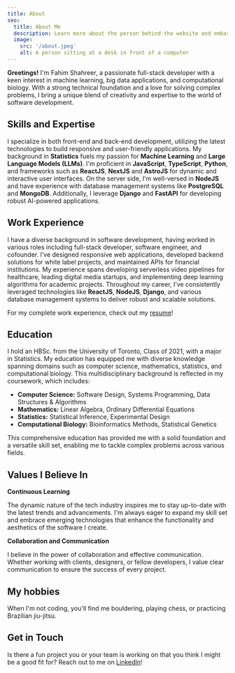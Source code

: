 ```yaml
---
title: About
seo:
  title: About Me
  description: Learn more about the person behind the website and embark on a journey of inspiration and shared experiences.
  image:
    src: '/about.jpeg'
    alt: A person sitting at a desk in front of a computer
---
```


**Greetings!** I'm Fahim Shahreer, a passionate full-stack developer with a keen interest in machine learning, big data applications, and computational biology. With a strong technical foundation and a love for solving complex problems, I bring a unique blend of creativity and expertise to the world of software development.

## Skills and Expertise

I specialize in both front-end and back-end development, utilizing the latest technologies to build responsive and user-friendly applications. My background in **Statistics** fuels my passion for **Machine Learning** and **Large Language Models (LLMs)**. I'm proficient in **JavaScript**, **TypeScript**, **Python**, and frameworks such as **ReactJS**, **NextJS** and **AstroJS** for dynamic and interactive user interfaces. On the server side, I’m well-versed in **NodeJS** and have experience with database management systems like **PostgreSQL** and **MongoDB**. Additionally, I leverage **Django** and **FastAPI** for developing robust AI-powered applications.

## Work Experience

I have a diverse background in software development, having worked in various roles including full-stack developer, software engineer, and cofounder. I’ve designed responsive web applications, developed backend solutions for white label projects, and maintained APIs for financial institutions. My experience spans developing serverless video pipelines for healthcare, leading digital media startups, and implementing deep learning algorithms for academic projects. Throughout my career, I’ve consistently leveraged technologies like **ReactJS**, **NodeJS**, **Django**, and various database management systems to deliver robust and scalable solutions.

For my complete work experience, check out my <a href="https://drive.google.com/file/d/1gxcJAzPrD4m2z5Oi8SP0ZBxd2I0l_VpF/view?usp=drive_link" target="_blank">resume</a>!

## Education

I hold an HBSc. from the University of Toronto, Class of 2021, with a major in Statistics. My education has equipped me with diverse knowledge spanning domains such as computer science, mathematics, statistics, and computational biology. This multidisciplinary background is reflected in my coursework, which includes:

- **Computer Science:** Software Design, Systems Programming, Data Structures & Algorithms
- **Mathematics:** Linear Algebra, Ordinary Differential Equations
- **Statistics:** Statistical Inference, Experimental Design
- **Computational Biology:** Bioinformatics Methods, Statistical Genetics

This comprehensive education has provided me with a solid foundation and a versatile skill set, enabling me to tackle complex problems across various fields.

## Values I Believe In

**Continuous Learning**

The dynamic nature of the tech industry inspires me to stay up-to-date with the latest trends and advancements. I'm always eager to expand my skill set and embrace emerging technologies that enhance the functionality and aesthetics of the software I create.

**Collaboration and Communication**

I believe in the power of collaboration and effective communication. Whether working with clients, designers, or fellow developers, I value clear communication to ensure the success of every project.

## My hobbies

When I'm not coding, you'll find me bouldering, playing chess, or practicing Brazilian jiu-jitsu.

## Get in Touch

Is there a fun project you or your team is working on that you think I might be a good fit for? Reach out to me on <a href="https://linkedin.com/in/fahim-shahreer" target="_blank">LinkedIn</a>!
